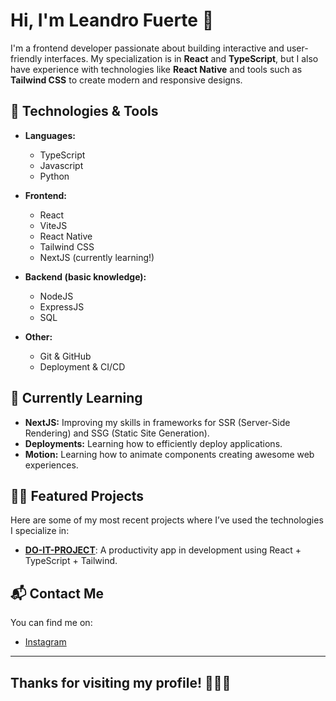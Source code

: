 # Hi, I'm Leandro Fuerte 👋

I'm a frontend developer passionate about building interactive and user-friendly interfaces. My specialization is in **React** and **TypeScript**, but I also have experience with technologies like **React Native** and tools such as **Tailwind CSS** to create modern and responsive designs.

## 🚀 Technologies & Tools

- **Languages:**
  - TypeScript
  - Javascript
  - Python

- **Frontend:**
  - React
  - ViteJS
  - React Native
  - Tailwind CSS
  - NextJS (currently learning!)

- **Backend (basic knowledge):**
  - NodeJS
  - ExpressJS
  - SQL

- **Other:**
  - Git & GitHub
  - Deployment & CI/CD

## 🌱 Currently Learning

- **NextJS:** Improving my skills in frameworks for SSR (Server-Side Rendering) and SSG (Static Site Generation).
- **Deployments:** Learning how to efficiently deploy applications.
- **Motion:** Learning how to animate components creating awesome web experiences.

## 👨‍💻 Featured Projects

Here are some of my most recent projects where I’ve used the technologies I specialize in:

- [**DO-IT-PROJECT**](https://github.com/fantasyfuerte/DO-IT-PROJECT): A productivity app in development using React + TypeScript + Tailwind.

## 📬 Contact Me

You can find me on:

- [Instagram](https://www.instagram.com/fuerte.ts)

---

## Thanks for visiting my profile! 👨‍💻✨

